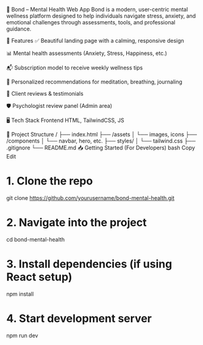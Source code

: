🧠 Bond – Mental Health Web App
Bond is a modern, user-centric mental wellness platform designed to help individuals navigate stress, anxiety, and emotional challenges through assessments, tools, and professional guidance.

🚀 Features
✅ Beautiful landing page with a calming, responsive design

📊 Mental health assessments (Anxiety, Stress, Happiness, etc.)

📬 Subscription model to receive weekly wellness tips

🧘 Personalized recommendations for meditation, breathing, journaling

💬 Client reviews & testimonials

🛡️ Psychologist review panel (Admin area)

🖥️ Tech Stack
Frontend
HTML, TailwindCSS, JS 

📂 Project Structure
/
├── index.html
├── /assets
│   └── images, icons
├── /components
│   └── navbar, hero, etc.
├── styles/
│   └── tailwind.css
├── .gitignore
└── README.md
📥 Getting Started (For Developers)
bash
Copy
Edit
# 1. Clone the repo
git clone https://github.com/yourusername/bond-mental-health.git

# 2. Navigate into the project
cd bond-mental-health

# 3. Install dependencies (if using React setup)
npm install

# 4. Start development server
npm run dev